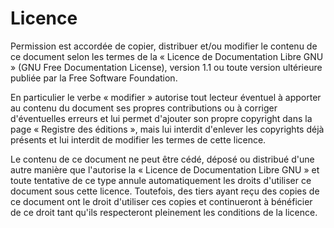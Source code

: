 # Licence

Permission est accordée de copier, distribuer et/ou modifier le contenu de ce document selon les termes de la « Licence de Documentation Libre GNU » (GNU Free Documentation License), version 1.1 ou toute version ultérieure publiée par la Free Software Foundation.

En particulier le verbe « modifier » autorise tout lecteur éventuel à apporter au contenu du document ses propres contributions ou à corriger d'éventuelles erreurs et lui permet d'ajouter son propre copyright dans la page « Registre des éditions », mais lui interdit d'enlever les copyrights déjà présents et lui interdit de modifier les termes de cette licence.

Le contenu de ce document ne peut être cédé, déposé ou distribué d'une autre manière que l'autorise la « Licence de Documentation Libre GNU » et toute tentative de ce type annule automatiquement les droits d'utiliser ce document sous cette licence. Toutefois, des tiers ayant reçu des copies de ce document ont le droit d'utiliser ces copies et continueront à bénéficier de ce droit tant qu'ils respecteront pleinement les conditions de la licence.
